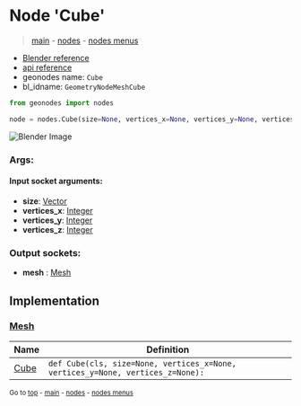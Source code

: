 # Node 'Cube'

> [main](../structure.md) - [nodes](nodes.md) - [nodes menus](nodes_menus.md)

- [Blender reference](https://docs.blender.org/manual/en/latest/modeling/geometry_nodes/mesh_primitives/cube.html)
- [api reference](https://docs.blender.org/api/current/bpy.types.GeometryNodeMeshCube.html)
- geonodes name: `Cube`
- bl_idname: `GeometryNodeMeshCube`

```python
from geonodes import nodes

node = nodes.Cube(size=None, vertices_x=None, vertices_y=None, vertices_z=None)
```

![Blender Image](https://docs.blender.org/manual/en/latest/_images/node-types_GeometryNodeMeshCube.webp)

### Args:

#### Input socket arguments:

- **size**: [Vector](Vector.md)
- **vertices_x**: [Integer](Integer.md)
- **vertices_y**: [Integer](Integer.md)
- **vertices_z**: [Integer](Integer.md)

### Output sockets:

- **mesh** : [Mesh](Mesh.md)

## Implementation

### [Mesh](Mesh.md)

| Name | Definition |
|------|------------|
 | [Cube](Mesh.md#Cube-classmethod) | `def Cube(cls, size=None, vertices_x=None, vertices_y=None, vertices_z=None):` |

<sub>Go to [top](#node-Cube) - [main](../structure.md) - [nodes](nodes.md) - [nodes menus](nodes_menus.md)</sub>

